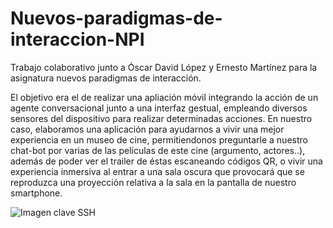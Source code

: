 # Nuevos-paradigmas-de-interaccion-NPI
 Trabajo colaborativo junto a Óscar David López y Ernesto Martínez para la asignatura nuevos paradigmas de interacción.
 
 El objetivo era el de realizar una apliación móvil integrando la acción de un agente conversacional junto a una
 interfaz gestual, empleando diversos sensores del dispositivo para realizar determinadas acciones.
 En nuestro caso, elaboramos una aplicación para ayudarnos a vivir una mejor experiencia en un museo de cine,
 permitiendonos preguntarle a nuestro chat-bot por varias de las películas de este cine (argumento, actores..),
 además de poder ver el trailer de éstas escaneando códigos QR, o vivir una experiencia inmersiva al entrar a una 
 sala oscura que provocará que se reproduzca una proyección relativa a la sala en la pantalla de nuestro smartphone.
 
 ![Imagen clave SSH](https://raw.githubusercontent.com/yoskitar/Cloud-Computing-CC/master/Justificaciones/imagenes/Justificación%20Configuración%20SSH-Key.png)
